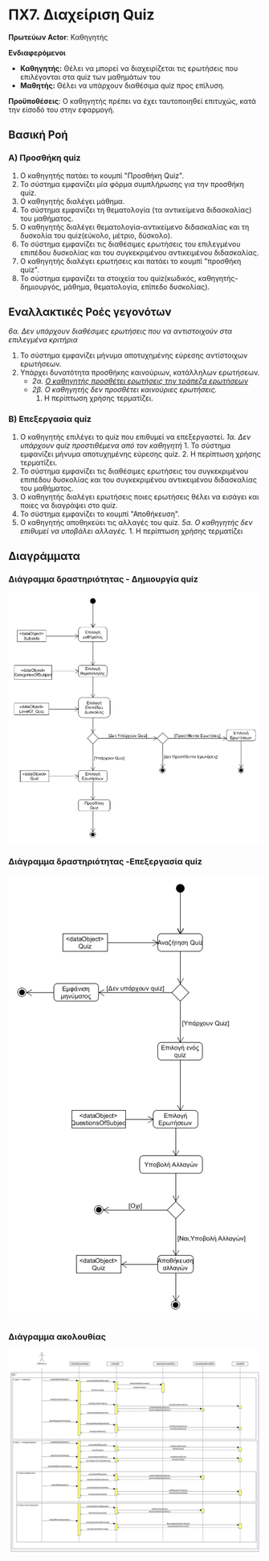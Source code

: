 # ΠΧ7. Διαχείριση Quiz

**Πρωτεύων Actor**: Καθηγητής

**Ενδιαφερόμενοι**
* <b>Καθηγητής:</b> Θέλει να μπορεί να διαχειρίζεται τις ερωτήσεις που επιλέγονται στα quiz των μαθημάτων του
* <b>Μαθητής:</b> Θέλει να υπάρχουν διαθέσιμα quiz προς επίλυση.

**Προϋποθέσεις**: Ο καθηγητής πρέπει να έχει ταυτοποιηθεί επιτυχώς, κατά την είσοδό του στην εφαρμογή.

## Βασική Ροή

### Α) Προσθήκη quiz

1. Ο καθηγητής πατάει το κουμπί "Προσθήκη Quiz".
2. Το σύστημα εμφανίζει μία φόρμα συμπλήρωσης για την προσθήκη quiz.
3. Ο καθηγητής διαλέγει μάθημα.
4. Το σύστημα εμφανίζει τη θεματολογία (τα αντικείμενα διδασκαλίας) του μαθήματος.
5. Ο καθηγητής διαλέγει θεματολογία-αντικείμενο διδασκαλίας και τη δυσκολία του quiz(εύκολο, μέτριο, δύσκολο).
6. Το σύστημα εμφανίζει τις διαθέσιμες ερωτήσεις του επιλεγμένου επιπέδου δυσκολίας και του συγκεκριμένου αντικειμένου διδασκαλίας.
7. Ο καθηγητής διαλέγει ερωτήσεις και πατάει το κουμπί "προσθήκη quiz".
8. Το σύστημα εμφανίζει τα στοιχεία του quiz(κωδικός, καθηγητής-δημιουργός, μάθημα, θεματολογία, επίπεδο δυσκολίας).

## Εναλλακτικές Ροές γεγονότων

*6α. Δεν υπάρχουν διαθέσιμες ερωτήσεις που να αντιστοιχούν στα επιλεγμένα κριτήρια*
  1. Το σύστημα εμφανίζει μήνυμα αποτυχημένης εύρεσης αντίστοιχων ερωτήσεων.
  2. Υπάρχει δυνατότητα προσθήκης καινούριων, κατάλληλων ερωτήσεων.
        * *2α. [Ο καθηγητής προσθέτει ερωτήσεις την τράπεζα ερωτήσεων](uc8-question-bank-creation.md)*           
        * *2β. Ο καθηγητής δεν προσθέτει καινούριες ερωτήσεις.*
            1. Η περίπτωση χρήσης τερματίζει.

### Β) Eπεξεργασία quiz
1. Ο καθηγητής επιλέγει το quiz που επιθυμεί να επεξεργαστεί.
    *1α. Δεν υπάρχουν quiz προστιθέμενα από τον καθηγητή*
        1. Το σύστημα εμφανίζει μήνυμα αποτυχημένης εύρεσης quiz.
        2. H περίπτωση χρήσης τερματίζει.
2. Το σύστημα εμφανίζει τις διαθέσιμες ερωτήσεις του συγκεκριμένου επιπέδου δυσκολίας και του συγκεκριμένου αντικειμένου διδασκαλίας του μαθήματος.
3. Ο καθηγητής διαλέγει ερωτήσεις ποιες ερωτήσεις θέλει να εισάγει και ποιες να διαγράψει στο quiz.
4. Το σύστημα εμφανίζει το κουμπί "Αποθήκευση".
5. Ο καθηγητής αποθηκεύει τις αλλαγές του quiz.
    *5α. Ο καθηγητής δεν επιθυμεί να υποβάλει αλλαγές.*
        1. H περίπτωση χρήσης τερματίζει

## Διαγράμματα

### Διάγραμμα δραστηριότητας - Δημιουργία quiz

![activity diagram][logo]

[logo]: uml/requirements/activity-quiz-management-A.png "activity diagram a"

### Διάγραμμα δραστηριότητας -Eπεξεργασία quiz

![activity diagram][logo1]

[logo1]: uml/requirements/activity-quiz-management-B.png "activity diagram b"


### Διάγραμμα ακολουθίας

![sequence diagram][logo2]

[logo2]: uml/requirements/sequence-quiz-management.png "sequence diagram"
